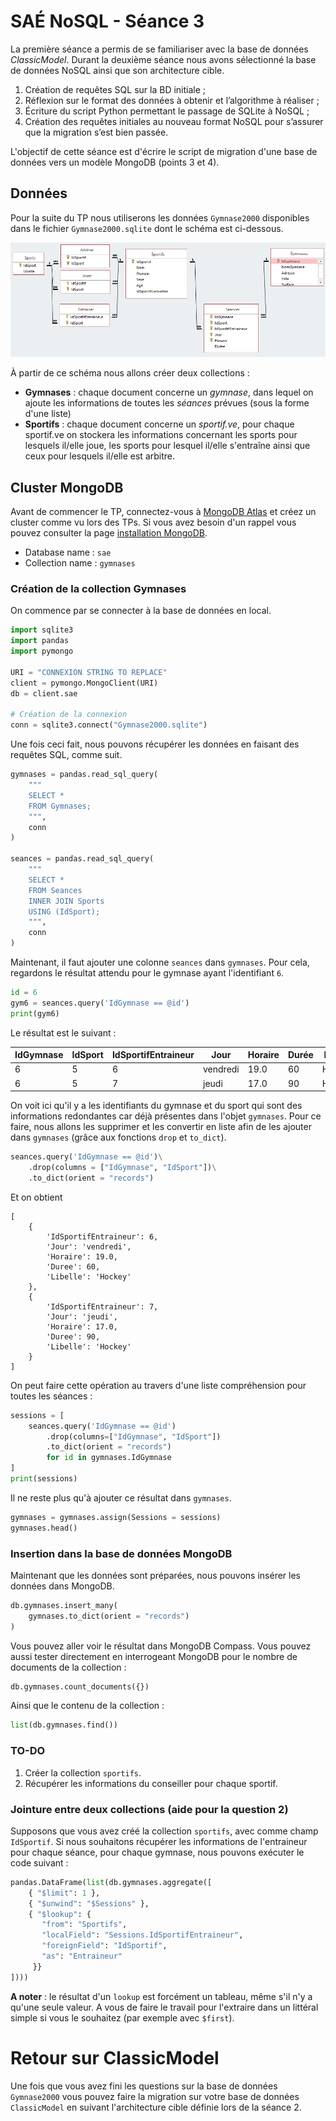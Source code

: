# SAÉ NoSQL - Séance 3

La première séance a permis de se familiariser avec la base de données *ClassicModel*. Durant la deuxième séance nous avons sélectionné la base de données NoSQL ainsi que son architecture cible.

1. Création de requêtes SQL sur la BD initiale ;
2. Réflexion sur le format des données à obtenir et l’algorithme à réaliser ;
3. Écriture du script Python permettant le passage de SQLite à NoSQL ;
4. Création des requêtes initiales au nouveau format NoSQL pour s’assurer que la migration s’est bien passée.

L'objectif de cette séance est d'écrire le script de migration d'une base de données vers un modèle MongoDB (points 3 et 4).

## Données

Pour la suite du TP nous utiliserons les données `Gymnase2000` disponibles dans le fichier `Gymnase2000.sqlite` dont le schéma est ci-dessous.

![Gymnase2000 ER](../img/Gymnase2000.png)

À partir de ce schéma nous allons créer deux collections :
- **Gymnases** : chaque document concerne un *gymnase*, dans lequel on ajoute les informations de toutes les *séances* prévues (sous la forme d'une liste)
- **Sportifs** : chaque document concerne un *sportif.ve*, pour chaque sportif.ve on stockera les informations concernant les sports pour lesquels il/elle joue, les sports pour lesquel il/elle s'entraîne ainsi que ceux pour lesquels il/elle est arbitre.

## Cluster MongoDB

Avant de commencer le TP, connectez-vous à [MongoDB Atlas](https://account.mongodb.com/account/login?signedOut=true) et créez un cluster comme vu lors des TPs. Si vous avez besoin d'un rappel vous pouvez consulter la page [installation MongoDB](../../TP/installation-mongo.md).

- Database name : `sae`
- Collection name : `gymnases`

### Création de la collection Gymnases

On commence par se connecter à la base de données en local.

```python
import sqlite3
import pandas
import pymongo

URI = "CONNEXION STRING TO REPLACE"
client = pymongo.MongoClient(URI)
db = client.sae

# Création de la connexion
conn = sqlite3.connect("Gymnase2000.sqlite")
```

Une fois ceci fait, nous pouvons récupérer les données en faisant des requêtes SQL, comme suit.

```python
gymnases = pandas.read_sql_query(
    """
    SELECT *
    FROM Gymnases;
    """,
    conn
)

seances = pandas.read_sql_query(
    """
    SELECT *
    FROM Seances
    INNER JOIN Sports
    USING (IdSport);
    """,
    conn
)
```

Maintenant, il faut ajouter une colonne `seances` dans `gymnases`. Pour cela, regardons le résultat attendu pour le gymnase ayant l'identifiant `6`.

```python
id = 6
gym6 = seances.query('IdGymnase == @id')
print(gym6)
```

Le résultat est le suivant :

| IdGymnase | IdSport | IdSportifEntraineur | Jour     | Horaire | Durée | Libelle |
|-----------|---------|---------------------|----------|---------|-------|---------|
| 6         | 5       | 6                   | vendredi | 19.0    | 60    | Hockey  |
| 6         | 5       | 7                   | jeudi    | 17.0    | 90    | Hockey  |

On voit ici qu'il y a les identifiants du gymnase et du sport qui sont des informations redondantes car déjà présentes dans l'objet `gymnases`. Pour ce faire, nous allons les supprimer et les convertir en liste afin de les ajouter dans `gymnases` (grâce aux fonctions `drop` et `to_dict`).

```python
seances.query('IdGymnase == @id')\
    .drop(columns = ["IdGymnase", "IdSport"])\
    .to_dict(orient = "records")
```

Et on obtient

```
[
    {
        'IdSportifEntraineur': 6,
        'Jour': 'vendredi',
        'Horaire': 19.0,
        'Duree': 60,
        'Libelle': 'Hockey'
    },
    {
        'IdSportifEntraineur': 7,
        'Jour': 'jeudi',
        'Horaire': 17.0,
        'Duree': 90,
        'Libelle': 'Hockey'
    }
]
```

On peut faire cette opération au travers d'une liste compréhension pour toutes les séances :

```python
sessions = [
    seances.query('IdGymnase == @id')
        .drop(columns=["IdGymnase", "IdSport"])
        .to_dict(orient = "records") 
        for id in gymnases.IdGymnase
]
print(sessions)
```

Il ne reste plus qu'à ajouter ce résultat dans `gymnases`.

```python
gymnases = gymnases.assign(Sessions = sessions)
gymnases.head()
```

### Insertion dans la base de données MongoDB

Maintenant que les données sont préparées, nous pouvons insérer les données dans MongoDB.

```python
db.gymnases.insert_many(
    gymnases.to_dict(orient = "records")
)
```

Vous pouvez aller voir le résultat dans MongoDB Compass. Vous pouvez aussi tester directement en interrogeant MongoDB pour le nombre de documents de la collection :

```python
db.gymnases.count_documents({})
```

Ainsi que le contenu de la collection :

```python
list(db.gymnases.find())
```

### TO-DO

1. Créer la collection `sportifs`.
2. Récupérer les informations du conseiller pour chaque sportif.

### Jointure entre deux collections (aide pour la question 2)

Supposons que vous avez créé la collection `sportifs`, avec comme champ `IdSportif`. Si nous souhaitons récupérer les informations de l'entraineur pour chaque séance, pour chaque gymnase, nous pouvons exécuter le code suivant :

```python
pandas.DataFrame(list(db.gymnases.aggregate([
    { "$limit": 1 },
    { "$unwind": "$Sessions" },
    { "$lookup": {
       "from": "Sportifs",
       "localField": "Sessions.IdSportifEntraineur",
       "foreignField": "IdSportif",
       "as": "Entraineur"
     }}
])))
```

**A noter** : le résultat d'un `lookup` est forcément un tableau, même s'il n'y a qu'une seule valeur. A vous de faire le travail pour l'extraire dans un littéral simple si vous le souhaitez (par exemple avec `$first`).

# Retour sur ClassicModel

Une fois que vous avez fini les questions sur la base de données `Gymnase2000` vous pouvez faire la migration sur votre base de données `ClassicModel` en suivant l'architecture cible définie lors de la séance 2.
